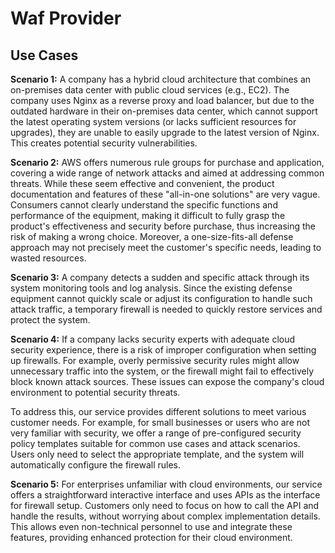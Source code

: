 # Waf Provider


## Use Cases

**Scenario 1:**
A company has a hybrid cloud architecture that combines an on-premises data center with public cloud services (e.g., EC2). The company uses Nginx as a reverse proxy and load balancer, but due to the outdated hardware in their on-premises data center, which cannot support the latest operating system versions (or lacks sufficient resources for upgrades), they are unable to easily upgrade to the latest version of Nginx. This creates potential security vulnerabilities.

**Scenario 2:**
AWS offers numerous rule groups for purchase and application, covering a wide range of network attacks and aimed at addressing common threats. While these seem effective and convenient, the product documentation and features of these "all-in-one solutions" are very vague. Consumers cannot clearly understand the specific functions and performance of the equipment, making it difficult to fully grasp the product's effectiveness and security before purchase, thus increasing the risk of making a wrong choice. Moreover, a one-size-fits-all defense approach may not precisely meet the customer's specific needs, leading to wasted resources.

**Scenario 3:**
A company detects a sudden and specific attack through its system monitoring tools and log analysis. Since the existing defense equipment cannot quickly scale or adjust its configuration to handle such attack traffic, a temporary firewall is needed to quickly restore services and protect the system.

**Scenario 4:**
If a company lacks security experts with adequate cloud security experience, there is a risk of improper configuration when setting up firewalls. For example, overly permissive security rules might allow unnecessary traffic into the system, or the firewall might fail to effectively block known attack sources. These issues can expose the company's cloud environment to potential security threats.

To address this, our service provides different solutions to meet various customer needs. For example, for small businesses or users who are not very familiar with security, we offer a range of pre-configured security policy templates suitable for common use cases and attack scenarios. Users only need to select the appropriate template, and the system will automatically configure the firewall rules.

**Scenario 5:**
For enterprises unfamiliar with cloud environments, our service offers a straightforward interactive interface and uses APIs as the interface for firewall setup. Customers only need to focus on how to call the API and handle the results, without worrying about complex implementation details. This allows even non-technical personnel to use and integrate these features, providing enhanced protection for their cloud environment.